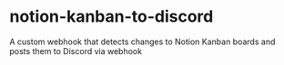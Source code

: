 # notion-kanban-to-discord
A custom webhook that detects changes to Notion Kanban boards and posts them to Discord via webhook
